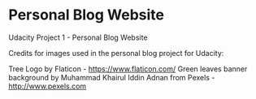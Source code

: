 # Personal Blog Website
 Udacity Project 1 - Personal Blog Website


Credits for images used in the personal blog project for Udacity:

Tree Logo by Flaticon - https://www.flaticon.com/
Green leaves banner background by Muhammad Khairul Iddin Adnan from Pexels - http://www.pexels.com
